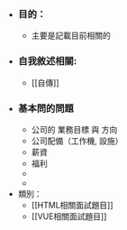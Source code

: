- ### 目的：
	- 主要是記載目前相關的
- ### 自我敘述相關:
	- [[自傳]]
- ### 基本問的問題
	- 公司的 業務目標 與 方向
	- 公司配備（工作機, 設施）
	- 薪資
	- 福利
	-
	-
- 類別：
	- [[HTML相關面試題目]]
	- [[VUE相關面試題目]]